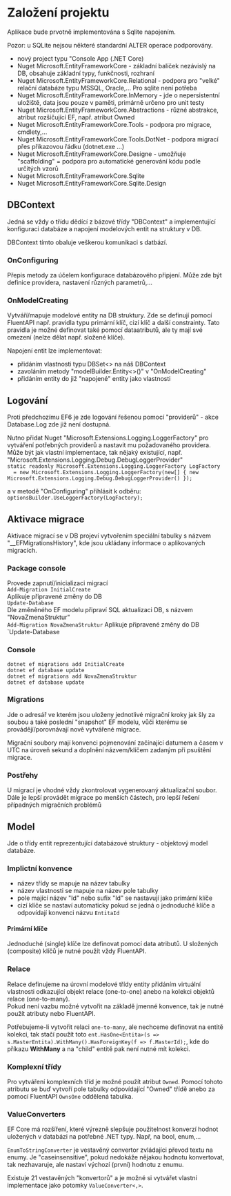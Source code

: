# Založení projektu
Aplikace bude prvotně implementována s Sqlite napojením.

Pozor: u SQLite nejsou některé standardní ALTER operace podporovány.

* nový project typu "Console App (.NET Core)
* Nuget Microsoft.EntityFrameworkCore - základní balíček nezávislý na DB, obsahuje základní typy, funkčnosti, rozhraní
* Nuget Microsoft.EntityFrameworkCore.Relational - podpora pro "velké" relační databáze typu MSSQL, Oracle,... Pro sqlite není potřeba
* Nuget Microsoft.EntityFrameworkCore.InMemory - jde o nepersistentní uložiště, data jsou pouze v paměti, primárně určeno pro unit testy
* Nuget Microsoft.EntityFrameworkCore.Abstractions - různé abstrakce, atribut rozšičující EF, např. atribut Owned
* Nuget Microsoft.EntityFrameworkCore.Tools - podpora pro migrace, cmdlety,...
* Nuget Microsoft.EntityFrameworkCore.Tools.DotNet - podpora migrací přes příkazovou řádku (dotnet.exe ...)
* Nuget Microsoft.EntityFrameworkCore.Designe - umožňuje "scaffolding" = podpora pro automatické generování kódu podle určitých vzorů
* Nuget Microsoft.EntityFrameworkCore.Sqlite
* Nuget Microsoft.EntityFrameworkCore.Sqlite.Design

## DBContext
Jedná se vždy o třídu dědící z bázové třídy "DBContext" a implementující konfiguraci databáze a napojení modelových entit na struktury v DB.

DBContext tímto obaluje veškerou komunikaci s datbází.

### OnConfiguring
Přepis metody za účelem konfigurace databázového připjení. Může zde být definice providera, nastavení různých parametrů,...

### OnModelCreating
Vytváří/mapuje modelové entity na DB struktury. Zde se definují pomocí FluentAPI např. pravidla typu primární klíč, cizí klíč a další constrainty. Tato pravidla je možné definovat také pomocí dataatributů, ale ty mají své omezení (nelze dělat např. složené klíče).

Napojení entit lze implementovat:
* přidáním vlastnosti typu DBSet<> na náš DBContext
* zavoláním metody "modelBuilder.Entity<>()" v "OnModelCreating"
* přidáním entity do již "napojené" entity jako vlastnosti

## Logování
Proti předchozímu EF6 je zde logování řešenou pomocí "providerů" - akce Database.Log zde již není dostupná.

Nutno přidat Nuget "Microsoft.Extensions.Logging.LoggerFactory" pro vytváření potřebných providerů a nastavit mu požadovaného providera. Může být jak vlastní implementace, tak nějaký existující, např. "Microsoft.Extensions.Logging.Debug.DebugLoggerProvider"<br/>
`static readonly Microsoft.Extensions.Logging.LoggerFactory LogFactory`<br/>
`  = new Microsoft.Extensions.Logging.LoggerFactory(new[] { new Microsoft.Extensions.Logging.Debug.DebugLoggerProvider() });`

a v metodě "OnConfiguring" přihlásit k odběru:<br/>
`optionsBuilder.UseLoggerFactory(LogFactory);`

## Aktivace migrace
Aktivace migrací se v DB projeví vytvořením speciální tabulky s názvem "__EFMigrationsHistory", kde jsou ukládany informace o aplikovaných migracích.
### Package console
Provede zapnutí/inicializaci migrací<br/>
`Add-Migration InitialCreate`<br/>
Aplikuje připravené změny do DB<br/>
`Update-Database`<br/>
Dle změněného EF modelu připraví SQL aktualizaci DB, s názvem "NovaZmenaStruktur"<br/>
`Add-Migration NovaZmenaStruktur`
Aplikuje připravené změny do DB<br/>
`Update-Database

### Console
`dotnet ef migrations add InitialCreate`<br/>
`dotnet ef database update`<br/>
`dotnet ef migrations add NovaZmenaStruktur`<br/>
`dotnet ef database update`

### Migrations
Jde o adresář ve kterém jsou uloženy jednotlivé migrační kroky jak šly za soubou a také poslední "snapshot" EF modelu, vůči kterému se provádějí/porovnávají nově vytvářené migrace.

Migrační soubory mají konvenci pojmenování začínající datumem a časem v UTC na úroveň sekund a doplnění názvem/klíčem zadaným při psuštění migrace.

### Postřehy
U migrací je vhodné vždy zkontrolovat vygenerovaný aktualizační soubor. Dále je lepší provádět migrace po menších částech, pro lepší řešení případných migračních problémů

## Model
Jde o třídy entit reprezentující databázové struktury - objektový model databáze.

### Implictní konvence
* název třídy se mapuje na název tabulky
* název vlastnosti se mapuje na název pole tabulky
* pole mající název "Id" nebo sufix "Id" se nastavují jako primární klíče
* cizí klíče se nastaví automaticky pokud se jedná o jednoduché klíče a  odpovídají konvenci názvu `EntitaId`

#### Primární klíče
Jednoduché (single) klíče lze definovat pomocí data atributů. U složených (composite) klíčů je nutné použít vždy FluentAPI.

### Relace
Relace definujeme na úrovní modelové třídy entity přidáním virtuální vlastnosti odkazující objekt relace (one-to-one) anebo na kolekci objektů relace (one-to-many).<br/>
Pokud není vazbu možné vytvořit na základě jmenné konvence, tak je nutné použít atributy nebo FluentAPI.

Potřebujeme-li vytvořit relaci `one-to-many`, ale nechceme definovat na entitě kolekci, tak stačí použít toto `ent.HasOne<Entita>(s => s.MasterEntita).WithMany().HasForeignKey(f => f.MasterId);`, kde do příkazu **WithMany** a na "child" entitě pak není nutné mít kolekci.

### Komplexní třídy
Pro vytváření komplexních tříd je možné použít atribut `Owned`. Pomocí tohoto atributu se buď vytvoří pole tabulky odpovídající "Owned" třídě anebo za pomocí FluentAPI `OwnsOne` oddělená tabulka.

### ValueConverters
EF Core má rozšíření, které výrezně slepšuje použitelnost konverzí hodnot uložených v databázi na potřebné .NET typy. Např, na bool, enum,...

`EnumToStringConverter` je vestavěný convertor zvládajíci převod textu na enumy. Je "caseinsensitive", pokud nedokáže nějakou hodnotu konvertovat, tak nezhavaruje, ale nastaví výchozí (první) hodnotu z enumu.

Existuje 21 vestavěných "konvertorů" a je možné si vytvářet vlastní implementace jako potomky `ValueConverter<,>`.

